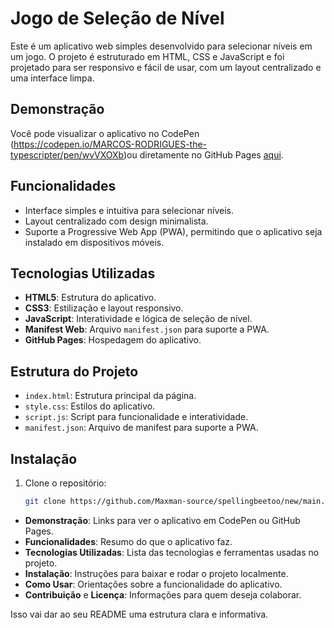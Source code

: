 # Jogo de Seleção de Nível

Este é um aplicativo web simples desenvolvido para selecionar níveis em um jogo. O projeto é estruturado em HTML, CSS e JavaScript e foi projetado para ser responsivo e fácil de usar, com um layout centralizado e uma interface limpa.

## Demonstração

Você pode visualizar o aplicativo no CodePen (https://codepen.io/MARCOS-RODRIGUES-the-typescripter/pen/wvVXOXb)ou diretamente no GitHub Pages [aqui](https://seunome.github.io/repositorio).

## Funcionalidades

- Interface simples e intuitiva para selecionar níveis.
- Layout centralizado com design minimalista.
- Suporte a Progressive Web App (PWA), permitindo que o aplicativo seja instalado em dispositivos móveis.

## Tecnologias Utilizadas
 
- **HTML5**: Estrutura do aplicativo.
- **CSS3**: Estilização e layout responsivo.
- **JavaScript**: Interatividade e lógica de seleção de nível.
- **Manifest Web**: Arquivo `manifest.json` para suporte a PWA.
- **GitHub Pages**: Hospedagem do aplicativo.

## Estrutura do Projeto

- `index.html`: Estrutura principal da página.
- `style.css`: Estilos do aplicativo.
- `script.js`: Script para funcionalidade e interatividade.
- `manifest.json`: Arquivo de manifest para suporte a PWA.

## Instalação

1. Clone o repositório:
   ```bash
   git clone https://github.com/Maxman-source/spellingbeetoo/new/main.git

- **Demonstração**: Links para ver o aplicativo em CodePen ou GitHub Pages.
- **Funcionalidades**: Resumo do que o aplicativo faz.
- **Tecnologias Utilizadas**: Lista das tecnologias e ferramentas usadas no projeto.
- **Instalação**: Instruções para baixar e rodar o projeto localmente.
- **Como Usar**: Orientações sobre a funcionalidade do aplicativo.
- **Contribuição** e **Licença**: Informações para quem deseja colaborar. 

Isso vai dar ao seu README uma estrutura clara e informativa.
